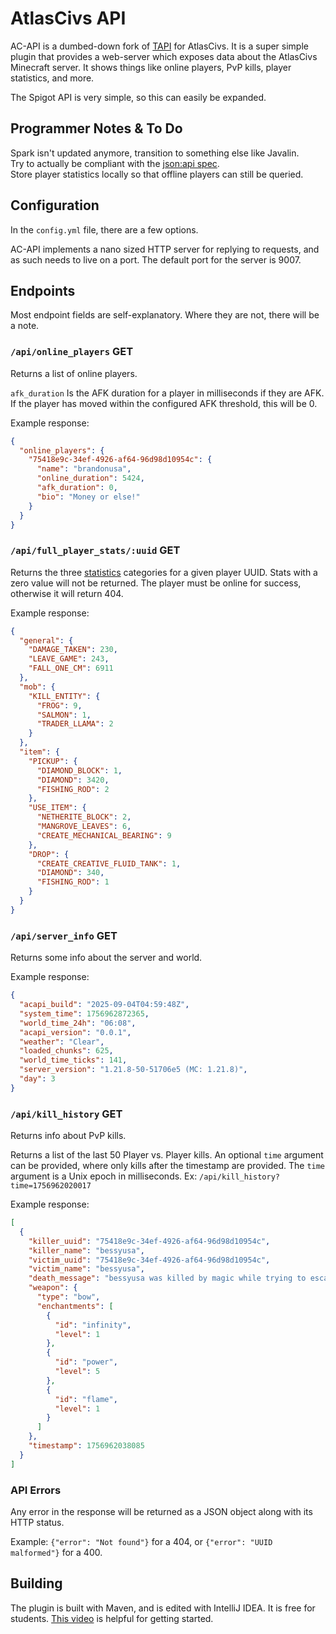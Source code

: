 # AtlasCivs API
AC-API is a dumbed-down fork of [TAPI](https://github.com/besser435/TEAW-API) for AtlasCivs. It is a super simple plugin that provides a web-server which exposes data about the AtlasCivs Minecraft server. 
It shows things like online players, PvP kills, player statistics, and more.

The Spigot API is very simple, so this can easily be expanded.

## Programmer Notes & To Do
Spark isn't updated anymore, transition to something else like Javalin. <br>
Try to actually be compliant with the [json:api spec](https://jsonapi.org/). <br>
Store player statistics locally so that offline players can still be queried.

## Configuration
In the `config.yml` file, there are a few options.

AC-API implements a nano sized HTTP server for replying to requests, and as such
needs to live on a port. The default port for the server is 9007.

## Endpoints
Most endpoint fields are self-explanatory. Where they are not, there will be a note.


### `/api/online_players` GET

Returns a list of online players.

`afk_duration` Is the AFK duration for a player in milliseconds if they are AFK.
If the player has moved within the configured AFK threshold, this will be 0.


Example response:
```json
{
  "online_players": {
    "75418e9c-34ef-4926-af64-96d98d10954c": {
      "name": "brandonusa",
      "online_duration": 5424,
      "afk_duration": 0,
      "bio": "Money or else!"
    }
  }
}
```

### `/api/full_player_stats/:uuid` GET

Returns the three [statistics](https://minecraft.wiki/w/Statistics) categories for a given player UUID. Stats with 
a zero value will not be returned. The player must be online for success, otherwise it will return 404.

Example response:
```json
{
  "general": {
    "DAMAGE_TAKEN": 230,
    "LEAVE_GAME": 243,
    "FALL_ONE_CM": 6911
  },
  "mob": {
    "KILL_ENTITY": {
      "FROG": 9,
      "SALMON": 1,
      "TRADER_LLAMA": 2
    }
  },
  "item": {
    "PICKUP": {
      "DIAMOND_BLOCK": 1,
      "DIAMOND": 3420,
      "FISHING_ROD": 2
    },
    "USE_ITEM": {
      "NETHERITE_BLOCK": 2,
      "MANGROVE_LEAVES": 6,
      "CREATE_MECHANICAL_BEARING": 9
    },
    "DROP": {
      "CREATE_CREATIVE_FLUID_TANK": 1,
      "DIAMOND": 340,
      "FISHING_ROD": 1
    }
  }
}
```

### `/api/server_info` GET

Returns some info about the server and world.

Example response:
```json
{
  "acapi_build": "2025-09-04T04:59:48Z",
  "system_time": 1756962872365,
  "world_time_24h": "06:08",
  "acapi_version": "0.0.1",
  "weather": "Clear",
  "loaded_chunks": 625,
  "world_time_ticks": 141,
  "server_version": "1.21.8-50-51706e5 (MC: 1.21.8)",
  "day": 3
}

```

### `/api/kill_history` GET
Returns info about PvP kills.

Returns a list of the last 50 Player vs. Player kills. An optional `time` argument can be provided, where only kills after
the timestamp are provided. The `time` argument is a Unix epoch in milliseconds.
Ex: `/api/kill_history?time=1756962020017`

Example response:
```json
[
  {
    "killer_uuid": "75418e9c-34ef-4926-af64-96d98d10954c",
    "killer_name": "bessyusa",
    "victim_uuid": "75418e9c-34ef-4926-af64-96d98d10954c",
    "victim_name": "bessyusa",
    "death_message": "bessyusa was killed by magic while trying to escape bessyusa",
    "weapon": {
      "type": "bow",
      "enchantments": [
        {
          "id": "infinity",
          "level": 1
        },
        {
          "id": "power",
          "level": 5
        },
        {
          "id": "flame",
          "level": 1
        }
      ]
    },
    "timestamp": 1756962038085
  }
]
```



### API Errors
Any error in the response will be returned as a JSON object along with its HTTP status.

Example: `{"error": "Not found"}` for a 404, or `{"error": "UUID malformed"}` for a 400.

## Building
The plugin is built with Maven, and is edited with IntelliJ IDEA. It is free for students.
[This video](https://www.youtube.com/watch?v=s1xg9eJeP3E) is helpful for getting started.
